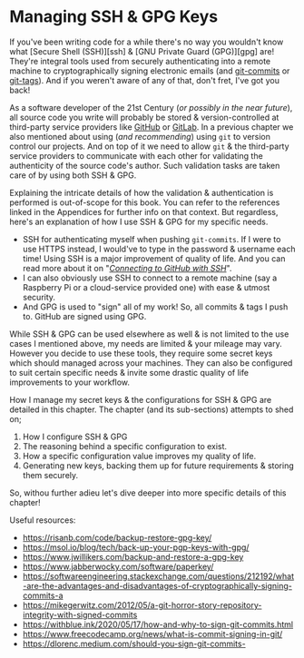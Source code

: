 # Managing SSH & GPG Keys

If you've been writing code for a while there's no way you wouldn't know what
[Secure Shell (SSH)][ssh] & [GNU Private Guard (GPG)][gpg] are! They're integral
tools used from securely authenticating into a remote machine to
cryptographically signing electronic emails (and [git-commits][git commits] or
[git-tags][git tags]). And if you weren't aware of any of that, don't fret, I've
got you back!

As a software developer of the 21st Century (_or possibly in the near future_),
all source code you write will probably be stored & version-controlled at
third-party service providers like [GitHub][github] or [GitLab][gitlab]. In a
previous chapter we also mentioned about using (_and recommending_) using `git`
to version control our projects. And on top of it we need to allow `git` & the
third-party service providers to communicate with each other for validating the
authenticity of the source code's author. Such validation tasks are taken care
of by using both SSH & GPG.

Explaining the intricate details of how the validation & authentication is
performed is out-of-scope for this book. You can refer to the references linked
in the Appendices for further info on that context. But regardless, here's an
explanation of how I use SSH & GPG for my specific needs.

- SSH for authenticating myself when pushing `git-commits`. If I were to use
  HTTPS instead, I would've to type in the password & username each time! Using
  SSH is a major improvement of quality of life. And you can read more about it
  on "[_Connecting to GitHub with SSH_][github ssh]".
- I can also obviously use SSH to connect to a remote machine (say a Raspberry
  Pi or a cloud-service provided one) with ease & utmost security.
- And GPG is used to "sign" all of my work! So, all commits & tags I push to.
  GitHub are signed using GPG.

While SSH & GPG can be used elsewhere as well & is not limited to the use cases
I mentioned above, my needs are limited & your mileage may vary. However you
decide to use these tools, they require some secret keys which should managed
across your machines. They can also be configured to suit certain specific needs
& invite some drastic quality of life improvements to your workflow.

How I manage my secret keys & the configurations for SSH & GPG are detailed in
this chapter. The chapter (and its sub-sections) attempts to shed on;

1. How I configure SSH & GPG
2. The reasoning behind a specific configuration to exist.
3. How a specific configuration value improves my quality of life.
4. Generating new keys, backing them up for future requirements & storing them
   securely.

So, withou further adieu let's dive deeper into more specific details of this
chapter!

Useful resources:

- https://risanb.com/code/backup-restore-gpg-key/
- https://msol.io/blog/tech/back-up-your-pgp-keys-with-gpg/
- https://www.jwillikers.com/backup-and-restore-a-gpg-key
- https://www.jabberwocky.com/software/paperkey/
- https://softwareengineering.stackexchange.com/questions/212192/what-are-the-advantages-and-disadvantages-of-cryptographically-signing-commits-a
- https://mikegerwitz.com/2012/05/a-git-horror-story-repository-integrity-with-signed-commits
- https://withblue.ink/2020/05/17/how-and-why-to-sign-git-commits.html
- https://www.freecodecamp.org/news/what-is-commit-signing-in-git/
- https://dlorenc.medium.com/should-you-sign-git-commits-

<!-- Reference links -->

[git commits]: https://git-scm.com/docs/git-commit
[git tags]: https://git-scm.com/docs/git-tag
[github]: https://github.com
[gitlab]: https://about.gitlab.com
[github ssh]:
  https://docs.github.com/en/authentication/connecting-to-github-with-ssh
